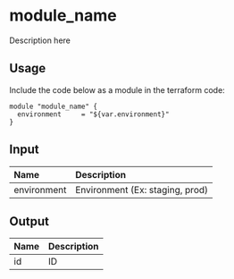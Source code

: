# module_name
Description here

## Usage

Include the code below as a module in the terraform code:
```hcl
module "module_name" {
  environment     = "${var.environment}"
}
```

## Input

|  Name                  |                    Description                                |
|:-----------------------|:--------------------------------------------------------------|
| environment            | Environment (Ex: staging, prod)                               |

## Output

| Name                   |        Description                                            |
|:-----------------------|:--------------------------------------------------------------|
| id                     | ID                                                            |
